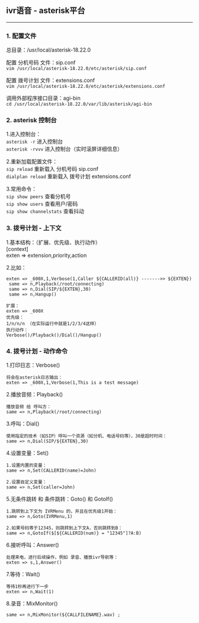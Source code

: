 ## ivr语音 - asterisk平台
---

### 1. 配置文件
总目录：/usr/local/asterisk-18.22.0  

配置 分机号码 文件：sip.conf   
`vim /usr/local/asterisk-18.22.0/etc/asterisk/sip.conf`  

配置 拨号计划 文件：extensions.conf   
`vim /usr/local/asterisk-18.22.0/etc/asterisk/extensions.conf`  

调用外部程序接口目录：agi-bin  
`cd /usr/local/asterisk-18.22.0/var/lib/asterisk/agi-bin`  

### 2. asterisk 控制台
1.进入控制台：  
`asterisk -r`  进入控制台  
`asterisk -rvvv`  进入控制台（实时滚屏详细信息）  

2.重新加载配置文件：  
`sip reload` 重新载入 分机号码 sip.conf   
`dialplan reload` 重新载入 拨号计划 extensions.conf  

3.常用命令：  
`sip show peers` 查看分机号  
`sip show users`  查看用户/密码  
`sip show channelstats` 查看抖动  


### 3. 拨号计划 - 上下文
1.基本结构：（扩展、优先级、执行动作）  
[context]  
exten => extension,priority,action  

2.比如：
```
exten => _600X,1,Verbose(1,Caller ${CALLERID(all)} ------->> ${EXTEN})
 same => n,Playback(/root/connecting)
 same => n,Dial(SIP/${EXTEN},30)
 same => n,Hangup()

扩展：
exten => _600X 
优先级：
1/n/n/n （在实际运行中就是1/2/3/4这样）
执行动作：
Verbose()/Playback()/Dial()/Hangup()
```

### 4. 拨号计划 - 动作命令
1.打印日志：Verbose()  
```
将会在asterisk日志输出：
exten => _600X,1,Verbose(1,This is a test message)
```

2.播放音频：Playback()  
```
播放音频 给 呼叫方：
same => n,Playback(/root/connecting)
```

3.呼叫：Dial()  
```
使用指定的技术（如SIP）呼叫一个资源（如分机、电话号码等），30是超时时间：
same => n,Dial(SIP/${EXTEN},30)
```

4.设置变量：Set()  
```
1.设置内置的变量：
same => n,Set(CALLERID(name)=John)

2.设置自定义变量：
same => n,Set(caller=John)
```

5.无条件跳转 和 条件跳转：Goto() 和 GotoIf()
```
1.跳转到上下文为 IVRMenu 的，并且在优先级1开始：
same => n,Goto(IVRMenu,1)

2.如果号码等于12345，则跳转到上下文A，否则跳转到B：
same => n,GotoIf($[${CALLERID(num)} = "12345"]?A:B)
```

6.接听呼叫：Answer()
```
处理来电，进行后续操作，例如 录音、播放ivr导航等：
exten => s,1,Answer()
```

7.等待：Wait()
```
等待1秒再进行下一步
exten => n,Wait(1)
```

8.录音：MixMonitor()
```
same => n,MixMonitor(${CALLFILENAME}.wav) ;
```


